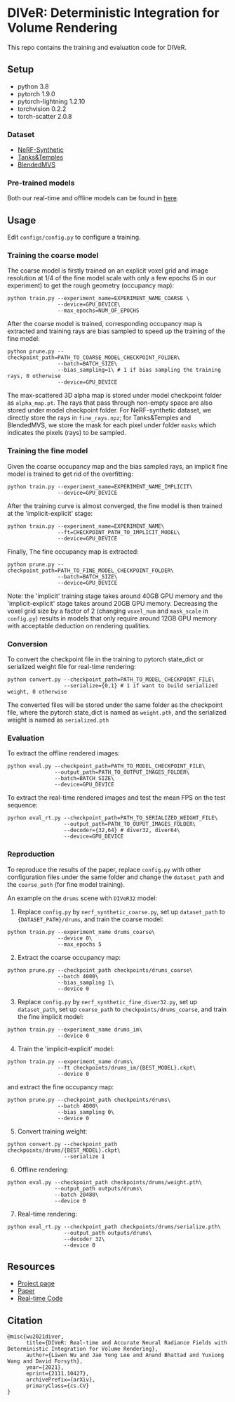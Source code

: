 # DIVeR: Deterministic Integration for Volume Rendering
This repo contains the training and evaluation code for DIVeR.

## Setup

- python 3.8
- pytorch 1.9.0
- pytorch-lightning 1.2.10
- torchvision 0.2.2
- torch-scatter 2.0.8

### Dataset

- [NeRF-Synthetic](https://github.com/bmild/nerf)
- [Tanks&Temples](https://github.com/facebookresearch/NSVF)
- [BlendedMVS](https://github.com/facebookresearch/NSVF)

### Pre-trained models

Both our real-time and offline models can be found in [here](https://drive.google.com/drive/folders/1iaQ-PIS7ydpoNj2OToLgAi-3lCyJG4MN?usp=sharing).

## Usage

Edit `configs/config.py` to configure a training.

### Training the coarse model

The coarse model is firstly trained on an explicit voxel grid and image resolution at 1/4 of the fine model scale with only a few epochs (5 in our experiment) to get the rough geometry (occupancy map):

```shell
python train.py --experiment_name=EXPERIMENT_NAME_COARSE \
                --device=GPU_DEVICE\
                --max_epochs=NUM_OF_EPOCHS
```

After the coarse model is trained, corresponding occupancy map is extracted and training rays are bias sampled to speed up the training of the fine model: 

```shell
python prune.py --checkpoint_path=PATH_TO_COARSE_MODEL_CHECKPOINT_FOLDER\
				--batch=BATCH_SIZE\
				--bias_sampling=1\ # 1 if bias sampling the training rays, 0 otherwise
				--device=GPU_DEVICE
```

The max-scattered 3D alpha map is stored under model checkpoint folder as `alpha_map.pt`.  The rays that pass through non-empty space are also stored under model checkpoint folder. For NeRF-synthetic dataset, we directly store the rays in `fine_rays.npz`; for Tanks&Temples and BlendedMVS, we store the mask for each pixel under folder `masks` which indicates the pixels (rays) to be sampled.

### Training the fine model

Given the coarse occupancy map and the bias sampled rays, an implicit fine model is trained to get rid of the overfitting:

```shell
python train.py --experiment_name=EXPERIMENT_NAME_IMPLICIT\
				--device=GPU_DEVICE
```

After the training curve is almost converged, the fine model is then trained at the 'implicit-explicit' stage:

```shell
python train.py --experiment_name=EXPERIMENT_NAME\
				--ft=CHECKPOINT_PATH_TO_IMPLICIT_MODEL\
				--device=GPU_DEVICE
```

Finally, The fine occupancy map is extracted:

```shell
python prune.py --checkpoint_path=PATH_TO_FINE_MODEL_CHECKPOINT_FOLDER\
				--batch=BATCH_SIZE\
				--device=GPU_DEVICE
```

Note: the 'implicit' training stage takes around 40GB GPU memory and the 'implicit-explicit' stage takes around 20GB GPU memory. Decreasing the voxel grid size by a factor of 2 (changing `voxel_num` and `mask_scale` in `config.py`) results in models that only require around 12GB GPU memory with acceptable deduction on rendering qualities.

### Conversion

To convert the checkpoint file in the training to pytorch state_dict or serialized weight file for real-time rendering:

```shell
python convert.py --checkpoint_path=PATH_TO_MODEL_CHECKPOINT_FILE\
				  --serialize={0,1} # 1 if want to build serialized weight, 0 otherwise
```

The converted files will be stored under the same folder as the checkpoint file, where the pytorch state_dict is named as `weight.pth`, and the serialized weight is named as `serialized.pth`

### Evaluation

To extract the offline rendered images:

```shell
python eval.py --checkpoint_path=PATH_TO_MODEL_CHECKPOINT_FILE\
			   --output_path=PATH_TO_OUTPUT_IMAGES_FOLDER\
			   --batch=BATCH_SIZE\
			   --device=GPU_DEVICE
```

To extract the real-time rendered images and test the mean FPS on the test sequence:

```shell
pyrhon eval_rt.py --checkpoint_path=PATH_TO_SERIALIZED_WEIGHT_FILE\
				  --output_path=PATH_TO_OUPUT_IMAGES_FOLDER\
				  --decoder={32,64} # diver32, diver64\ 
				  --device=GPU_DEVICE
```

### Reproduction

To reproduce the results of the paper, replace `config.py` with other configuration files under the same folder and change the `dataset_path` and the `coarse_path` (for fine model training). 

An example on the `drums` scene with `DIVeR32` model:
1. Replace `config.py` by  `nerf_synthetic_coarse.py`, set up `dataset_path` to `{DATASET_PATH}/drums`, and train the coarse model:
```shell
python train.py --experiment_name drums_coarse\ 
				--device 0\
				--max_epochs 5
```
2. Extract the coarse occupancy map: 
```shell
python prune.py --checkpoint_path checkpoints/drums_coarse\
				--batch 4000\
				--bias_sampling 1\
				--device 0
```
3. Replace `config.py` by `nerf_synthetic_fine_diver32.py`, set up `dataset_path`, set up `coarse_path` to `checkpoints/drums_coarse`, and train the fine implicit model: 
```shell
python train.py --experiment_name drums_im\
				--device 0
```
4. Train the 'implicit-explicit' model: 
```shell
python train.py --experiment_name drums\
				--ft checkpoints/drums_im/{BEST_MODEL}.ckpt\
				--device 0
```
and extract the fine occupancy map:
```shell
python prune.py --checkpoint_path checkpoints/drums\
				--batch 4000\
				--bias_sampling 0\
				--device 0
```
5. Convert training weight:
```shell
python convert.py --checkpoint_path checkpoints/drums/{BEST_MODEL}.ckpt\
				  --serialize 1
```
6. Offline rendering: 
```shell
python eval.py --checkpoint_path checkpoints/drums/weight.pth\
			   --output_path outputs/drums\
			   --batch 20480\
			   --device 0
``` 
7. Real-time rendering:
```shell
python eval_rt.py --checkpoint_path checkpoints/drums/serialize.pth\
				  --output_path outputs/drums\
				  --decoder 32\
				  --device 0
```

## Resources

- [Project page](https://lwwu2.github.io/diver/)
- [Paper](https://arxiv.org/abs/2111.10427)
- [Real-time Code](https://github.com/lwwu2/diver-rt)

## Citation
```
@misc{wu2021diver,
      title={DIVeR: Real-time and Accurate Neural Radiance Fields with Deterministic Integration for Volume Rendering}, 
      author={Liwen Wu and Jae Yong Lee and Anand Bhattad and Yuxiong Wang and David Forsyth},
      year={2021},
      eprint={2111.10427},
      archivePrefix={arXiv},
      primaryClass={cs.CV}
}
```

